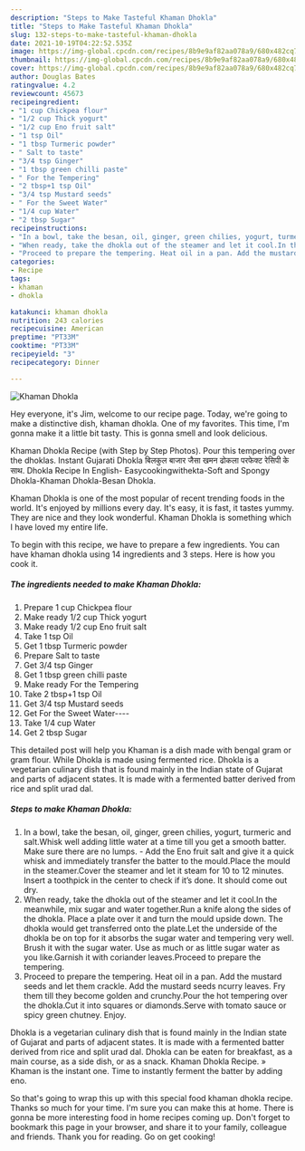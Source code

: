 ```yaml
---
description: "Steps to Make Tasteful Khaman Dhokla"
title: "Steps to Make Tasteful Khaman Dhokla"
slug: 132-steps-to-make-tasteful-khaman-dhokla
date: 2021-10-19T04:22:52.535Z
image: https://img-global.cpcdn.com/recipes/8b9e9af82aa078a9/680x482cq70/khaman-dhokla-recipe-main-photo.jpg
thumbnail: https://img-global.cpcdn.com/recipes/8b9e9af82aa078a9/680x482cq70/khaman-dhokla-recipe-main-photo.jpg
cover: https://img-global.cpcdn.com/recipes/8b9e9af82aa078a9/680x482cq70/khaman-dhokla-recipe-main-photo.jpg
author: Douglas Bates
ratingvalue: 4.2
reviewcount: 45673
recipeingredient:
- "1 cup Chickpea flour"
- "1/2 cup Thick yogurt"
- "1/2 cup Eno fruit salt"
- "1 tsp Oil"
- "1 tbsp Turmeric powder"
- " Salt to taste"
- "3/4 tsp Ginger"
- "1 tbsp green chilli paste"
- " For the Tempering"
- "2 tbsp+1 tsp Oil"
- "3/4 tsp Mustard seeds"
- " For the Sweet Water"
- "1/4 cup Water"
- "2 tbsp Sugar"
recipeinstructions:
- "In a bowl, take the besan, oil, ginger, green chilies, yogurt, turmeric and salt.Whisk well adding little water at a time till you get a smooth batter. Make sure there are no lumps. Add the Eno fruit salt and give it a quick whisk and immediately transfer the batter to the mould.Place the mould in the steamer.Cover the steamer and let it steam for 10 to 12 minutes. Insert a toothpick in the center to check if it’s done. It should come out dry."
- "When ready, take the dhokla out of the steamer and let it cool.In the meanwhile, mix sugar and water together.Run a knife along the sides of the dhokla. Place a plate over it and turn the mould upside down. The dhokla would get transferred onto the plate.Let the underside of the dhokla be on top for it absorbs the sugar water and tempering very well. Brush it with the sugar water. Use as much or as little sugar water as you like.Garnish it with coriander leaves.Proceed to prepare the tempering."
- "Proceed to prepare the tempering. Heat oil in a pan. Add the mustard seeds and let them crackle. Add the mustard seeds ncurry leaves. Fry them till they become golden and crunchy.Pour the hot tempering over the dhokla.Cut it into squares or diamonds.Serve with tomato sauce or spicy green chutney. Enjoy."
categories:
- Recipe
tags:
- khaman
- dhokla

katakunci: khaman dhokla 
nutrition: 243 calories
recipecuisine: American
preptime: "PT33M"
cooktime: "PT33M"
recipeyield: "3"
recipecategory: Dinner

---
```



![Khaman Dhokla](https://img-global.cpcdn.com/recipes/8b9e9af82aa078a9/680x482cq70/khaman-dhokla-recipe-main-photo.jpg)

Hey everyone, it's Jim, welcome to our recipe page. Today, we're going to make a distinctive dish, khaman dhokla. One of my favorites. This time, I'm gonna make it a little bit tasty. This is gonna smell and look delicious.

Khaman Dhokla Recipe (with Step by Step Photos). Pour this tempering over the dhoklas. Instant Gujarati Dhokla बिलकुल बाजार जैसा खमन ढोकला परफेक्ट रेसिपी के साथ. Dhokla Recipe In English- Easycookingwithekta-Soft and Spongy Dhokla-Khaman Dhokla-Besan Dhokla.

Khaman Dhokla is one of the most popular of recent trending foods in the world. It's enjoyed by millions every day. It's easy, it is fast, it tastes yummy. They are nice and they look wonderful. Khaman Dhokla is something which I have loved my entire life.


To begin with this recipe, we have to prepare a few ingredients. You can have khaman dhokla using 14 ingredients and 3 steps. Here is how you cook it.

<!--inarticleads1-->

##### The ingredients needed to make Khaman Dhokla:

1. Prepare 1 cup Chickpea flour
1. Make ready 1/2 cup Thick yogurt
1. Make ready 1/2 cup Eno fruit salt
1. Take 1 tsp Oil
1. Get 1 tbsp Turmeric powder
1. Prepare  Salt to taste
1. Get 3/4 tsp Ginger
1. Get 1 tbsp green chilli paste
1. Make ready  For the Tempering
1. Take 2 tbsp+1 tsp Oil
1. Get 3/4 tsp Mustard seeds
1. Get  For the Sweet Water----
1. Take 1/4 cup Water
1. Get 2 tbsp Sugar


This detailed post will help you Khaman is a dish made with bengal gram or gram flour. While Dhokla is made using fermented rice. Dhokla is a vegetarian culinary dish that is found mainly in the Indian state of Gujarat and parts of adjacent states. It is made with a fermented batter derived from rice and split urad dal. 

<!--inarticleads2-->

##### Steps to make Khaman Dhokla:

1. In a bowl, take the besan, oil, ginger, green chilies, yogurt, turmeric and salt.Whisk well adding little water at a time till you get a smooth batter. Make sure there are no lumps. - Add the Eno fruit salt and give it a quick whisk and immediately transfer the batter to the mould.Place the mould in the steamer.Cover the steamer and let it steam for 10 to 12 minutes. Insert a toothpick in the center to check if it’s done. It should come out dry.
1. When ready, take the dhokla out of the steamer and let it cool.In the meanwhile, mix sugar and water together.Run a knife along the sides of the dhokla. Place a plate over it and turn the mould upside down. The dhokla would get transferred onto the plate.Let the underside of the dhokla be on top for it absorbs the sugar water and tempering very well. Brush it with the sugar water. Use as much or as little sugar water as you like.Garnish it with coriander leaves.Proceed to prepare the tempering.
1. Proceed to prepare the tempering. Heat oil in a pan. Add the mustard seeds and let them crackle. Add the mustard seeds ncurry leaves. Fry them till they become golden and crunchy.Pour the hot tempering over the dhokla.Cut it into squares or diamonds.Serve with tomato sauce or spicy green chutney. Enjoy.


Dhokla is a vegetarian culinary dish that is found mainly in the Indian state of Gujarat and parts of adjacent states. It is made with a fermented batter derived from rice and split urad dal. Dhokla can be eaten for breakfast, as a main course, as a side dish, or as a snack. Khaman Dhokla Recipe. » Khaman is the instant one. Time to instantly ferment the batter by adding eno. 

So that's going to wrap this up with this special food khaman dhokla recipe. Thanks so much for your time. I'm sure you can make this at home. There is gonna be more interesting food in home recipes coming up. Don't forget to bookmark this page in your browser, and share it to your family, colleague and friends. Thank you for reading. Go on get cooking!
